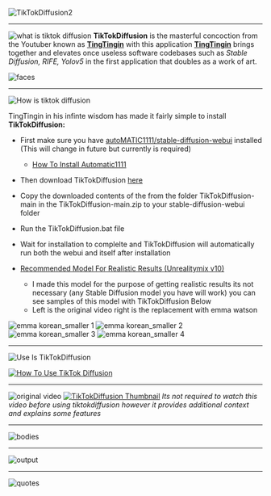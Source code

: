 ![TikTokDiffusion2](https://user-images.githubusercontent.com/36141041/218231182-1c9562f7-4f4e-4a18-b19e-70543619c0a1.png)

---

![what is tiktok diffusion](https://user-images.githubusercontent.com/36141041/218207256-898805d8-4585-44a9-a9da-3e114ff7fd04.png)
**TikTokDiffusion** is the masterful concoction from the Youtuber known as [**TingTingin**](https://www.youtube.com/tingtingin) with this application [**TingTingin**](https://www.youtube.com/tingtingin) brings together and elevates once useless software codebases such as *Stable Diffusion, RIFE, Yolov5* in the first application that doubles as a work of art.

![faces](https://user-images.githubusercontent.com/36141041/218229029-c1df7fc5-09f2-4e27-9cfb-f98757686f00.gif)

---
![How is tiktok diffusion](https://user-images.githubusercontent.com/36141041/218224228-aabfecfb-5067-43f1-a878-02d9e8508b66.png)

TingTingin in his infinte wisdom has made it fairly simple to install **TikTokDiffusion:**

- First make sure you have [autoMATIC1111/stable-diffusion-webui](https://github.com/AUTOMATIC1111/stable-diffusion-webui) installed (This will change in future but currently is required)
  - [How To Install Automatic1111](https://www.youtube.com/watch?v=eU9D7PyE4iM)
 
- Then download TikTokDiffusion [here](https://github.com/TingTingin/TikTokDiffusion/archive/refs/heads/main.zip)
- Copy the downloaded contents of the from the folder TikTokDiffusion-main in the TikTokDiffusion-main.zip to your stable-diffusion-webui folder
- Run the TikTokDiffusion.bat file
- Wait for installation to complelte and TikTokDiffusion will automatically run both the webui and itself after installation
- [Recommended Model For Realistic Results (Unrealitymix v10)](https://civitai.com/models/12967/unrealitymix-v10)
  - I made this model for the purpose of getting realistic results its not necessary (any Stable Diffusion model you have will work) you can see samples of this model with TikTokDiffusion Below
  - Left is the original video right is the replacement with emma watson
  
![emma korean_smaller 1](https://user-images.githubusercontent.com/36141041/221387413-4bbf98ce-57ac-4e4b-bd3d-b99fc0f1497b.gif)
![emma korean_smaller 2](https://user-images.githubusercontent.com/36141041/221387417-0b3dc844-ac15-437a-a945-bf29a5dd60f5.gif)
![emma korean_smaller 3](https://user-images.githubusercontent.com/36141041/221387419-3c02827c-0b43-43fc-a7b4-36333c422023.gif)
![emma korean_smaller 4](https://user-images.githubusercontent.com/36141041/221387572-c0db7dad-d66e-48f4-9f34-e3239b88de7b.gif)

---

![Use Is TikTokDiffusion](https://user-images.githubusercontent.com/36141041/221386875-e30f4171-293d-470f-a9d8-2de8a7c4ab68.png)

[![How To Use TikTok Diffusion](https://img.youtube.com/vi/Z55NZgxj9_0/maxresdefault.jpg)](https://www.youtube.com/watch?v=Z55NZgxj9_0)

---
![original video](https://user-images.githubusercontent.com/36141041/221386860-a7640acc-2263-48e8-b3ff-9d08ca21858c.png)
[![TikTokDiffusion Thumbnail](https://user-images.githubusercontent.com/36141041/221386897-16d11f59-024a-4ff7-bc54-740b21067204.png)](https://youtu.be/e7COUVQXx08)
*Its not required to watch this video before using tiktokdiffusion however it provides additional context and explains some features*

---

![bodies](https://user-images.githubusercontent.com/36141041/218229805-fe796780-867d-4fd0-be24-a398461cefd9.gif)

---
![output](https://user-images.githubusercontent.com/36141041/218227871-dac23658-4798-44bb-a9ec-052ca9ec3acb.gif)

---

![quotes](https://user-images.githubusercontent.com/36141041/218223544-9ac70866-5261-4cc3-b242-5168ee7c26c2.png)

